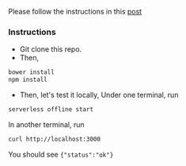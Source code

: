Please follow the instructions in this [post](https://medium.com/@rajiv.abraham/purescript-on-aws-lambda-7cf04bbcc25e)

### Instructions

* Git clone this repo.
* Then,
```sh
bower install
npm install
```

* Then, let's test it locally,
Under one terminal, run
```sh
serverless offline start
```

In another terminal, run
```sh
curl http://localhost:3000
```

You should see `{"status":"ok"}`
